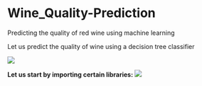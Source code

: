 # Wine_Quality-Prediction
Predicting the quality of red wine using machine learning


Let us predict the quality of wine using a decision tree classifier

![](https://media.phillyvoice.com/media/images/09122019_red_wine_pexels.2e16d0ba.fill-735x490.jpg)

**Let us start by importing certain libraries:**
![](C:\Users\Lenovo\Desktop\shot1.PNG)

